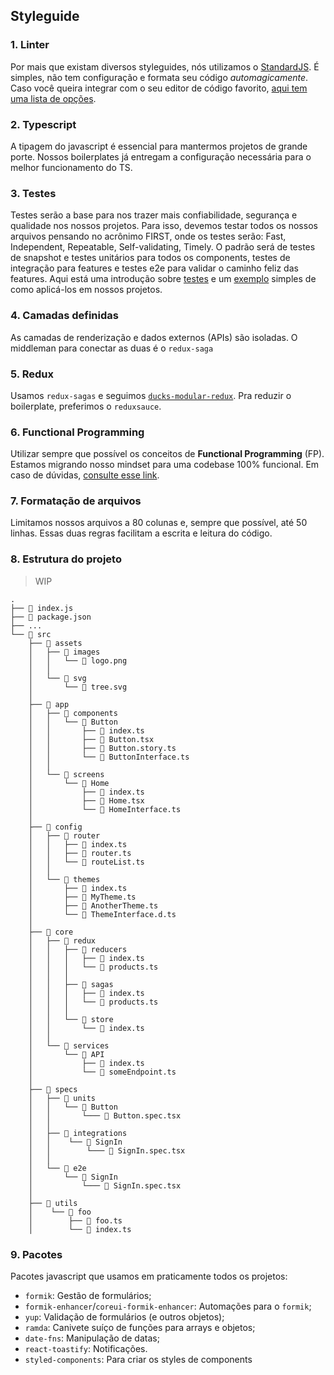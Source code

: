 ## Styleguide

### 1. Linter

Por mais que existam diversos styleguides, nós utilizamos o [StandardJS](https://standardjs.com/). É simples, não tem configuração e formata seu código _automagicamente_. Caso você queira integrar com o seu editor de código favorito, [aqui tem uma lista de opções](https://standardjs.com/#are-there-text-editor-plugins).

### 2. Typescript

A tipagem do javascript é essencial para mantermos projetos de grande porte. Nossos boilerplates já entregam a configuração necessária para o melhor funcionamento do TS.

### 3. Testes
Testes serão a base para nos trazer mais confiabilidade, segurança e qualidade nos nossos projetos. Para isso, devemos testar todos os nossos arquivos pensando no acrônimo FIRST, onde os testes serão: Fast, Independent, Repeatable, Self-validating, Timely. O padrão será de testes de snapshot e testes unitários para todos os components, testes de integração para features e testes e2e para validar o caminho feliz das features. Aqui está uma introdução sobre [testes](https://docs.google.com/presentation/d/105MQBLz6NlDKfOKVseN5Wz8pZviXnFu92gsdv8efwBs/edit?usp=sharing) e um [exemplo](https://github.com/leonardorpr/talk-react-testing) simples de como aplicá-los em nossos projetos.

### 4. Camadas definidas

As camadas de renderização e dados externos (APIs) são isoladas. O middleman para conectar as duas é o `redux-saga`

### 5. Redux

Usamos `redux-sagas` e seguimos [`ducks-modular-redux`](https://github.com/erikras/ducks-modular-redux). Pra reduzir o boilerplate, preferimos o `reduxsauce`.

### 6. Functional Programming

Utilizar sempre que possível os conceitos de **Functional Programming** (FP). Estamos migrando nosso mindset para uma codebase 100% funcional. Em caso de dúvidas, [consulte esse link](https://medium.com/dailyjs/functional-js-1-introduction-7908bfe5ef8d).


### 7. Formatação de arquivos

Limitamos nossos arquivos a 80 colunas e, sempre que possível, até 50 linhas. Essas duas regras facilitam a escrita e leitura do código.

### 8. Estrutura do projeto
>WIP
```
.
├── 📄 index.js
├── 📄 package.json
├── ...
└── 📁 src
    ├── 📁 assets
    │   ├── 📁 images
    │   │   └── 📄 logo.png
    │   │
    │   └── 📁 svg
    │       └── 📄 tree.svg
    │
    ├── 📁 app
    │   ├── 📁 components
    │   │   └── 📁 Button
    │   │       ├── 📄 index.ts
    │   │       ├── 📄 Button.tsx
    │   │       ├── 📄 Button.story.ts
    │   │       └── 📄 ButtonInterface.ts
    │   │
    │   └── 📁 screens
    │       └── 📁 Home
    │           ├── 📄 index.ts
    │           ├── 📄 Home.tsx
    │           └── 📄 HomeInterface.ts
    │
    ├── 📁 config
    │   ├── 📁 router
    │   │   ├── 📄 index.ts
    │   │   ├── 📄 router.ts
    │   │   └── 📄 routeList.ts
    │   │
    │   └── 📁 themes
    │       ├── 📄 index.ts
    │       ├── 📄 MyTheme.ts
    │       ├── 📄 AnotherTheme.ts
    │       └── 📄 ThemeInterface.d.ts
    │
    ├── 📁 core
    │   ├── 📁 redux
    │   │   ├── 📁 reducers
    │   │   │   ├── 📄 index.ts
    │   │   │   └── 📄 products.ts
    │   │   │
    │   │   ├── 📁 sagas
    │   │   │   ├── 📄 index.ts
    │   │   │   └── 📄 products.ts
    │   │   │
    │   │   └── 📁 store
    │   │       └── 📄 index.ts
    │   │
    │   └── 📁 services
    │       └── 📁 API
    │           ├── 📄 index.ts
    │           └── 📄 someEndpoint.ts
    │
    ├── 📁 specs
    │   ├── 📁 units
    │   │   └── 📁 Button
    │   │       └─── 📄 Button.spec.tsx
    │   │
    │   ├── 📁 integrations
    │   │    └── 📁 SignIn
    │   │        └─── 📄 SignIn.spec.tsx
    │   │
    │   └── 📁 e2e
    │       └── 📁 SignIn
    │           └─── 📄 SignIn.spec.tsx
    │
    ├── 📁 utils
    │    └── 📁 foo
    │        ├── 📄 foo.ts
    │        └── 📄 index.ts
```

### 9. Pacotes

Pacotes javascript que usamos em praticamente todos os projetos:

* `formik`: Gestão de formulários;
* `formik-enhancer`/`coreui-formik-enhancer`: Automações para o `formik`;
* `yup`: Validação de formulários (e outros objetos);
* `ramda`: Canivete suíço de funções para arrays e objetos;
* `date-fns`: Manipulação de datas;
* `react-toastify`: Notificações.
* `styled-components`: Para criar os styles de components
